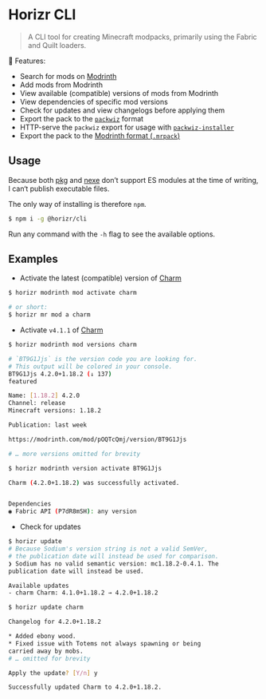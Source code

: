 # Horizr CLI
> A CLI tool for creating Minecraft modpacks, primarily using the Fabric and Quilt loaders. 

🎉 Features:
- Search for mods on [Modrinth](https://modrinth.com/)
- Add mods from Modrinth
- View available (compatible) versions of mods from Modrinth
- View dependencies of specific mod versions
- Check for updates and view changelogs before applying them
- Export the pack to the [`packwiz`](https://packwiz.infra.link/) format
- HTTP-serve the `packwiz` export for usage with [`packwiz-installer`](https://packwiz.infra.link/tutorials/installing/packwiz-installer/)
- Export the pack to the [Modrinth format (`.mrpack`)](https://docs.modrinth.com/docs/modpacks/format_definition/)

## Usage

Because both [pkg](https://github.com/vercel/pkg) and [nexe](https://github.com/nexe/nexe) don’t support ES modules at the time of writing,
I can‘t publish executable files.

The only way of installing is therefore `npm`.

```sh
$ npm i -g @horizr/cli
```

Run any command with the `-h` flag to see the available options.

## Examples

- Activate the latest (compatible) version of [Charm](https://modrinth.com/mod/charm)
```sh
$ horizr modrinth mod activate charm

# or short:
$ horizr mr mod a charm
```

- Activate `v4.1.1` of [Charm](https://modrinth.com/mod/charm)
```sh
$ horizr modrinth mod versions charm

# `BT9G1Jjs` is the version code you are looking for.
# This output will be colored in your console.
BT9G1Jjs 4.2.0+1.18.2 (↓ 137)
featured

Name: [1.18.2] 4.2.0
Channel: release
Minecraft versions: 1.18.2

Publication: last week

https://modrinth.com/mod/pOQTcQmj/version/BT9G1Jjs

# … more versions omitted for brevity

$ horizr modrinth version activate BT9G1Jjs

Charm (4.2.0+1.18.2) was successfully activated.


Dependencies
◉ Fabric API (P7dR8mSH): any version

```

- Check for updates
```sh
$ horizr update
# Because Sodium's version string is not a valid SemVer,
# the publication date will instead be used for comparison.
❯ Sodium has no valid semantic version: mc1.18.2-0.4.1. The
publication date will instead be used.

Available updates
- charm Charm: 4.1.0+1.18.2 → 4.2.0+1.18.2
```

```sh
$ horizr update charm

Changelog for 4.2.0+1.18.2

* Added ebony wood.
* Fixed issue with Totems not always spawning or being
carried away by mobs.
# … omitted for brevity

Apply the update? [Y/n] y

Successfully updated Charm to 4.2.0+1.18.2.
```
